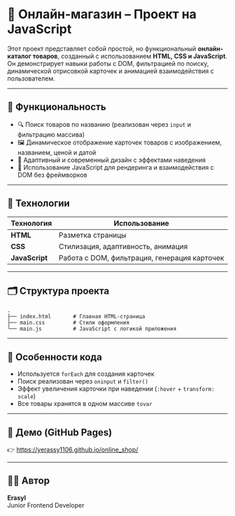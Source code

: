 
# 🛒 Онлайн-магазин – Проект на JavaScript

Этот проект представляет собой простой, но функциональный **онлайн-каталог товаров**, созданный с использованием **HTML, CSS и JavaScript**. Он демонстрирует навыки работы с DOM, фильтрацией по поиску, динамической отрисовкой карточек и анимацией взаимодействия с пользователем.

---


## 🚀 Функциональность

- 🔍 Поиск товаров по названию (реализован через `input` и фильтрацию массива)
- 🖼️ Динамическое отображение карточек товаров с изображением, названием, ценой и датой
- 🎨 Адаптивный и современный дизайн с эффектами наведения
- 🧠 Использование JavaScript для рендеринга и взаимодействия с DOM без фреймворков

---

## 🧩 Технологии

| Технология | Использование |
|-----------|----------------|
| **HTML**  | Разметка страницы |
| **CSS**   | Стилизация, адаптивность, анимация |
| **JavaScript** | Работа с DOM, фильтрация, генерация карточек |

---

## 🗂️ Структура проекта

```
.
├── index.html       # Главная HTML-страница
├── main.css         # Стили оформления
└── main.js          # JavaScript с логикой приложения
```

---



## 📌 Особенности кода

- Используется `forEach` для создания карточек
- Поиск реализован через `oninput` и `filter()`
- Эффект увеличения карточки при наведении (`:hover` + `transform: scale`)
- Все товары хранятся в одном массиве `tovar`

---
## 🔗 Демо (GitHub Pages)

👉 https://yerassy1106.github.io/online_shop/


---
## 🧑‍💻 Автор

**Erasyl**  
Junior Frontend Developer  



